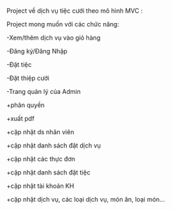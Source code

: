 Project về dịch vụ tiệc cưới theo mô hình MVC :

Project mong muốn với các chức năng:

-Xem/thêm dịch vụ vào giỏ hàng

-Đăng ký/Đăng Nhập 

-Đặt tiệc

-Đặt thiệp cưới

-Trang quản lý của Admin

  +phân quyền

  +xuất pdf

  +cập nhật ds nhân viên
  
  +cập nhật danh sách đặt dịch vụ
  
  +cập nhật các thực đơn

  +cập nhật danh sách đặt tiệc
  
  +cập nhật tài khoản KH
  
  +cập nhật dịch vụ, các loại dịch vụ, món ăn, loại món...
  



